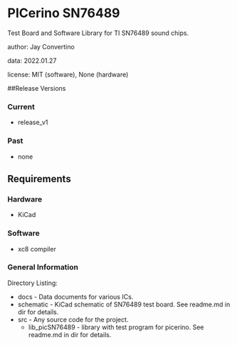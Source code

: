 # PICerino SN76489 

Test Board and Software Library for TI SN76489 sound chips.  

author: Jay Convertino  

data: 2022.01.27  

license: MIT (software), None (hardware)

##Release Versions
### Current
  - release_v1

### Past
  - none
  
## Requirements
### Hardware
  - KiCad
  
### Software
  - xc8 compiler
  
### General Information

Directory Listing:  

  - docs - Data documents for various ICs.
  - schematic - KiCad schematic of SN76489 test board. See readme.md in dir for details.
  - src - Any source code for the project.
    - lib_picSN76489 - library with test program for picerino. See readme.md in dir for details.

